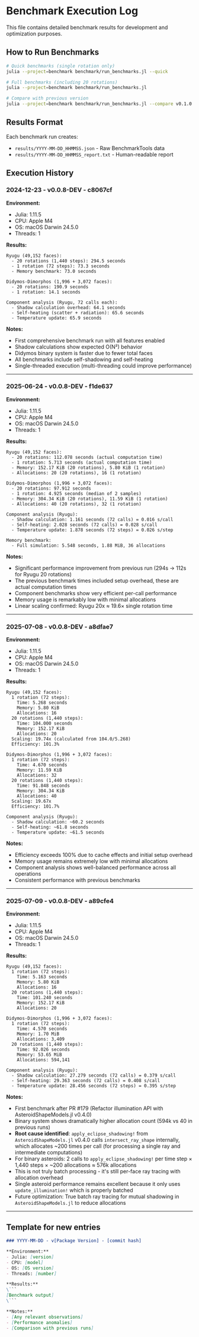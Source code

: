 # Benchmark Execution Log

This file contains detailed benchmark results for development and optimization purposes.

## How to Run Benchmarks

```bash
# Quick benchmarks (single rotation only)
julia --project=benchmark benchmark/run_benchmarks.jl --quick

# Full benchmarks (including 20 rotations)
julia --project=benchmark benchmark/run_benchmarks.jl

# Compare with previous version
julia --project=benchmark benchmark/run_benchmarks.jl --compare v0.1.0
```

## Results Format

Each benchmark run creates:
- `results/YYYY-MM-DD_HHMMSS.json` - Raw BenchmarkTools data
- `results/YYYY-MM-DD_HHMMSS_report.txt` - Human-readable report

## Execution History

### 2024-12-23 - v0.0.8-DEV - c8067cf

**Environment:**
- Julia: 1.11.5
- CPU: Apple M4
- OS: macOS Darwin 24.5.0
- Threads: 1

**Results:**
```
Ryugu (49,152 faces):
  - 20 rotations (1,440 steps): 294.5 seconds
  - 1 rotation (72 steps): 73.3 seconds
  - Memory benchmark: 73.0 seconds

Didymos-Dimorphos (1,996 + 3,072 faces):
  - 20 rotations: 190.9 seconds
  - 1 rotation: 14.1 seconds

Component analysis (Ryugu, 72 calls each):
  - Shadow calculation overhead: 64.1 seconds
  - Self-heating (scatter + radiation): 65.6 seconds
  - Temperature update: 65.9 seconds
```

**Notes:**
- First comprehensive benchmark run with all features enabled
- Shadow calculations show expected O(N²) behavior
- Didymos binary system is faster due to fewer total faces
- All benchmarks include self-shadowing and self-heating
- Single-threaded execution (multi-threading could improve performance)

---

### 2025-06-24 - v0.0.8-DEV - f1de637

**Environment:**
- Julia: 1.11.5
- CPU: Apple M4
- OS: macOS Darwin 24.5.0
- Threads: 1

**Results:**
```
Ryugu (49,152 faces):
  - 20 rotations: 112.078 seconds (actual computation time)
  - 1 rotation: 5.713 seconds (actual computation time)
  - Memory: 152.17 KiB (20 rotations), 5.80 KiB (1 rotation)
  - Allocations: 20 (20 rotations), 16 (1 rotation)

Didymos-Dimorphos (1,996 + 3,072 faces):
  - 20 rotations: 97.912 seconds
  - 1 rotation: 4.925 seconds (median of 2 samples)
  - Memory: 304.34 KiB (20 rotations), 11.59 KiB (1 rotation)
  - Allocations: 40 (20 rotations), 32 (1 rotation)

Component analysis (Ryugu):
  - Shadow calculation: 1.161 seconds (72 calls) = 0.016 s/call
  - Self-heating: 2.028 seconds (72 calls) = 0.028 s/call
  - Temperature update: 1.878 seconds (72 steps) = 0.026 s/step

Memory benchmark:
  - Full simulation: 5.548 seconds, 1.88 MiB, 36 allocations
```

**Notes:**
- Significant performance improvement from previous run (294s → 112s for Ryugu 20 rotations)
- The previous benchmark times included setup overhead, these are actual computation times
- Component benchmarks show very efficient per-call performance
- Memory usage is remarkably low with minimal allocations
- Linear scaling confirmed: Ryugu 20x ≈ 19.6× single rotation time

---

### 2025-07-08 - v0.0.8-DEV - a8dfae7

**Environment:**
- Julia: 1.11.5
- CPU: Apple M4
- OS: macOS Darwin 24.5.0
- Threads: 1

**Results:**
```
Ryugu (49,152 faces):
  1 rotation (72 steps):
    Time: 5.268 seconds
    Memory: 5.80 KiB
    Allocations: 16
  20 rotations (1,440 steps):
    Time: 104.000 seconds
    Memory: 152.17 KiB
    Allocations: 20
  Scaling: 19.74x (calculated from 104.0/5.268)
  Efficiency: 101.3%

Didymos-Dimorphos (1,996 + 3,072 faces):
  1 rotation (72 steps):
    Time: 4.670 seconds
    Memory: 11.59 KiB
    Allocations: 32
  20 rotations (1,440 steps):
    Time: 91.848 seconds
    Memory: 304.34 KiB
    Allocations: 40
  Scaling: 19.67x
  Efficiency: 101.7%

Component analysis (Ryugu):
  - Shadow calculation: ~60.2 seconds
  - Self-heating: ~61.8 seconds
  - Temperature update: ~61.5 seconds
```

**Notes:**
- Efficiency exceeds 100% due to cache effects and initial setup overhead
- Memory usage remains extremely low with minimal allocations
- Component analysis shows well-balanced performance across all operations
- Consistent performance with previous benchmarks

---

### 2025-07-09 - v0.0.8-DEV - a89cfe4

**Environment:**
- Julia: 1.11.5
- CPU: Apple M4
- OS: macOS Darwin 24.5.0
- Threads: 1

**Results:**
```
Ryugu (49,152 faces):
  1 rotation (72 steps):
    Time: 5.163 seconds
    Memory: 5.80 KiB
    Allocations: 16
  20 rotations (1,440 steps):
    Time: 101.240 seconds
    Memory: 152.17 KiB
    Allocations: 20

Didymos-Dimorphos (1,996 + 3,072 faces):
  1 rotation (72 steps):
    Time: 4.570 seconds
    Memory: 1.70 MiB
    Allocations: 3,409
  20 rotations (1,440 steps):
    Time: 92.026 seconds
    Memory: 53.65 MiB
    Allocations: 594,141

Component analysis (Ryugu):
  - Shadow calculation: 27.279 seconds (72 calls) = 0.379 s/call
  - Self-heating: 29.363 seconds (72 calls) = 0.408 s/call
  - Temperature update: 28.456 seconds (72 steps) = 0.395 s/step
```

**Notes:**
- First benchmark after PR #179 (Refactor illumination API with AsteroidShapeModels.jl v0.4.0)
- Binary system shows dramatically higher allocation count (594k vs 40 in previous runs)
- **Root cause identified**: `apply_eclipse_shadowing!` from `AsteroidShapeModels.jl` v0.4.0 calls `intersect_ray_shape` internally, which allocates ~200 times per call (for processing a single ray and intermediate computations)
- For binary asteroids: 2 calls to `apply_eclipse_shadowing!` per time step × 1,440 steps × ~200 allocations ≈ 576k allocations
- This is not truly batch processing - it's still per-face ray tracing with allocation overhead
- Single asteroid performance remains excellent because it only uses `update_illumination!` which is properly batched
- Future optimization: True batch ray tracing for mutual shadowing in `AsteroidShapeModels.jl` to reduce allocations

---

## Template for new entries

```markdown
### YYYY-MM-DD - v[Package Version] - [commit hash]

**Environment:**
- Julia: [version]
- CPU: [model]
- OS: [OS version]
- Threads: [number]

**Results:**
\```
[Benchmark output]
\```

**Notes:**
- [Any relevant observations]
- [Performance anomalies]
- [Comparison with previous runs]
```
